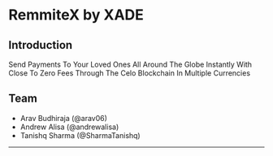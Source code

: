 # RemmiteX by XADE

## Introduction

Send Payments To Your Loved Ones All Around The Globe Instantly With Close To Zero Fees Through The Celo Blockchain In Multiple Currencies

## Team 

- Arav Budhiraja (@arav06)
- Andrew Alisa (@andrewalisa)
- Tanishq Sharma (@SharmaTanishq)

***
